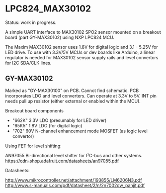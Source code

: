 # LPC824_MAX30102

Status: work in progress.

A simple UART interface to MAX30102 SPO2 sensor mounted on a breakout board (part GY-MAX30102) using NXP LPC824 MCU. 

The Maxim MAX30102 sensor uses 1.8V for digital logic and 3.1 - 5.25V for LED drive. To use with 3.3V/5V MCUs or dev boards like Arduino, a linear regulator is needed for MAX30102 sensor supply rails and level convertors for I2C SDA/CLK lines.

## GY-MAX30102

Marked as "GY-MAX30100" on PCB. Cannot find schematic. PCB incorporates LDO and level converters. Can operate at 3.3V to 5V.
INT pin needs pull up resistor (either external or enabled within the MCU).

Breakout board components

* "662K" 3.3V LDO (presumably for LED driver)
* "65K5" 1.8V LDO  (for digital logic)
* "702" 60V N-channel enhancement mode MOSFET (as logic level convertor)

Using FET for level shifting:

AN97055 Bi-directional level shifter for I²C-bus and other systems.
https://cdn-shop.adafruit.com/datasheets/an97055.pdf

Datasheets:

http://www.mikrocontroller.net/attachment/193855/LM6206N3.pdf
http://www.s-manuals.com/pdf/datasheet/2/n/2n7002dw_panjit.pdf
